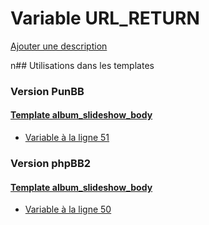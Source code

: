 # Variable URL_RETURN
[Ajouter une description](https://fa-tvars.appspot.com/URL_RETURN)

n## Utilisations dans les templates

### Version PunBB

#### [Template album_slideshow_body](punbb/album_slideshow_body.md)
* [Variable à la ligne 51](../punbb/album_slideshow_body.tpl#L51)

### Version phpBB2

#### [Template album_slideshow_body](subsilver/album_slideshow_body.md)
* [Variable à la ligne 50](../subsilver/album_slideshow_body.tpl#L50)
